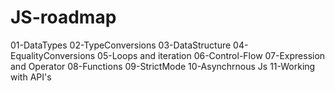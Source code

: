 # JS-roadmap

01-DataTypes
02-TypeConversions
03-DataStructure
04-EqualityConversions
05-Loops and iteration
06-Control-Flow
07-Expression and Operator
08-Functions
09-StrictMode
10-Asynchrnous Js
11-Working with API's
